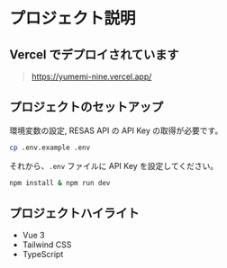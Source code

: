 # プロジェクト説明

## Vercel でデプロイされています
> https://yumemi-nine.vercel.app/

## プロジェクトのセットアップ

環境変数の設定, RESAS API の API Key の取得が必要です。
```bash
cp .env.example .env
```
それから、`.env` ファイルに API Key を設定してください。
```bash
npm install & npm run dev
```

## プロジェクトハイライト

- Vue 3
- Tailwind CSS
- TypeScript
